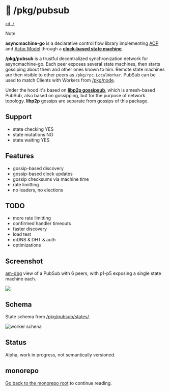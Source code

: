 # 🦾 /pkg/pubsub

[`cd /`](/README.md)

> [!NOTE]
> **asyncmachine-go** is a declarative control flow library implementing [AOP](https://en.wikipedia.org/wiki/Aspect-oriented_programming)
> and [Actor Model](https://en.wikipedia.org/wiki/Actor_model) through a **[clock-based state machine](/pkg/machine/README.md)**.

**/pkg/pubsub** is a trustful decentralized synchronization network for asyncmachine-go. Each peer exposes several state
machines, then starts gossiping about them and other ones known to him. Remote state machines are then visible to other
peers as `/pkg/rpc.LocalWorker`. PubSub can be used to match Clients with Workers from [/pkg/node](/pkg/node/README.md).

Under the hood it's based on [**libp2p gossipsub**](https://github.com/libp2p/go-libp2p-pubsub), which is amesh-based
PubSub, also based on gossipping, but for the purpose of network topology. **libp2p** gossips are separate from gossips
of this package.

## Support

- state checking YES
- state mutations NO
- state waiting YES

## Features

- gossip-based discovery
- gossip-based clock updates
- gossip checksums via machine time
- rate limitting
- no leaders, no elections

## TODO

- more rate limitting
- confirmed handler timeouts
- faster discovery
- load test
- mDNS & DHT & auth
- optimizations

## Screenshot

[am-dbg](/tools/cmd/am-dbg/README.md) view of a PubSub with 6 peers, with p1-p5 exposing a single state machine each.

![](https://pancsta.github.io/assets/asyncmachine-go/am-dbg/pubsub.png)

## Schema

State schema from [/pkg/pubsub/states/](/pkg/pubsub/states/ss_topic.go).

![worker schena](https://pancsta.github.io/assets/asyncmachine-go/schemas/pubsub.svg)

## Status

Alpha, work in progress, not semantically versioned.

## monorepo

[Go back to the monorepo root](/README.md) to continue reading.
